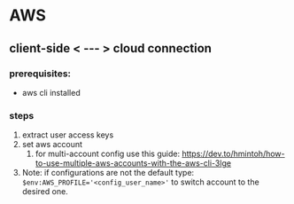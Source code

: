 # AWS

## client-side < --- > cloud connection

### prerequisites:
* aws cli installed
### steps
1. extract user access keys 
2. set aws account
   1. for multi-account config use this guide: https://dev.to/hmintoh/how-to-use-multiple-aws-accounts-with-the-aws-cli-3lge
3. Note: if configurations are not the default type: `$env:AWS_PROFILE='<config_user_name>'` to switch account to the desired one.